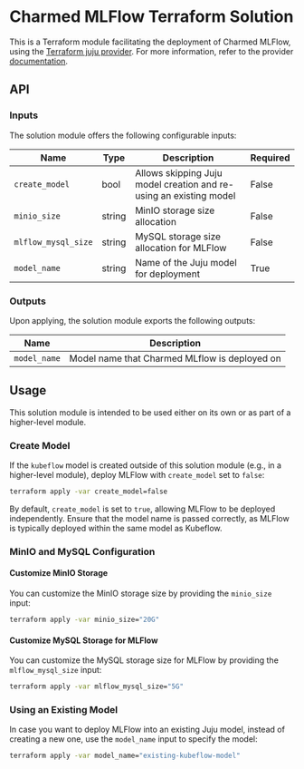 # Charmed MLFlow Terraform Solution

This is a Terraform module facilitating the deployment of Charmed MLFlow, using the [Terraform juju provider](https://github.com/juju/terraform-provider-juju/). For more information, refer to the provider [documentation](https://registry.terraform.io/providers/juju/juju/latest/docs).

## API

### Inputs
The solution module offers the following configurable inputs:

| Name                | Type   | Description                             | Required |
|---------------------|--------|-----------------------------------------|----------|
| `create_model`       | bool   | Allows skipping Juju model creation and re-using an existing model | False    |
| `minio_size`         | string | MinIO storage size allocation            | False    |
| `mlflow_mysql_size`  | string | MySQL storage size allocation for MLFlow | False    |
| `model_name`         | string | Name of the Juju model for deployment    | True     |

### Outputs
Upon applying, the solution module exports the following outputs:

| Name                | Description                                     |
|---------------------|-------------------------------------------------|
| `model_name`          | Model name that Charmed MLflow is deployed on |


## Usage

This solution module is intended to be used either on its own or as part of a higher-level module.

### Create Model
If the `kubeflow` model is created outside of this solution module (e.g., in a higher-level module), deploy MLFlow with `create_model` set to `false`:

```bash
terraform apply -var create_model=false
```

By default, `create_model` is set to `true`, allowing MLFlow to be deployed independently. Ensure that the model name is passed correctly, as MLFlow is typically deployed within the same model as Kubeflow.

### MinIO and MySQL Configuration

#### Customize MinIO Storage
You can customize the MinIO storage size by providing the `minio_size` input:

```bash
terraform apply -var minio_size="20G"
```

#### Customize MySQL Storage for MLFlow
You can customize the MySQL storage size for MLFlow by providing the `mlflow_mysql_size` input:

```bash
terraform apply -var mlflow_mysql_size="5G"
```

### Using an Existing Model
In case you want to deploy MLFlow into an existing Juju model, instead of creating a new one, use the `model_name` input to specify the model:

```bash
terraform apply -var model_name="existing-kubeflow-model"
```